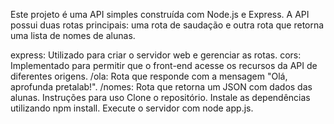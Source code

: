 Este projeto é uma API simples construída com Node.js e Express. A API possui duas rotas principais: uma rota de saudação e outra rota que retorna uma lista de nomes de alunas.

express: Utilizado para criar o servidor web e gerenciar as rotas.
cors: Implementado para permitir que o front-end acesse os recursos da API de diferentes origens.
/ola: Rota que responde com a mensagem "Olá, aprofunda pretalab!".
/nomes: Rota que retorna um JSON com dados das alunas.
Instruções para uso
Clone o repositório.
Instale as dependências utilizando npm install.
Execute o servidor com node app.js.
